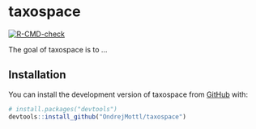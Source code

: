 
<!-- README.md is generated from README.Rmd. Please edit that file -->

# taxospace

<!-- badges: start -->

[![R-CMD-check](https://github.com/OndrejMottl/taxospace/actions/workflows/R-CMD-check.yaml/badge.svg)](https://github.com/OndrejMottl/taxospace/actions/workflows/R-CMD-check.yaml)
<!-- badges: end -->

The goal of taxospace is to …

## Installation

You can install the development version of taxospace from
[GitHub](https://github.com/) with:

``` r
# install.packages("devtools")
devtools::install_github("OndrejMottl/taxospace")
```
